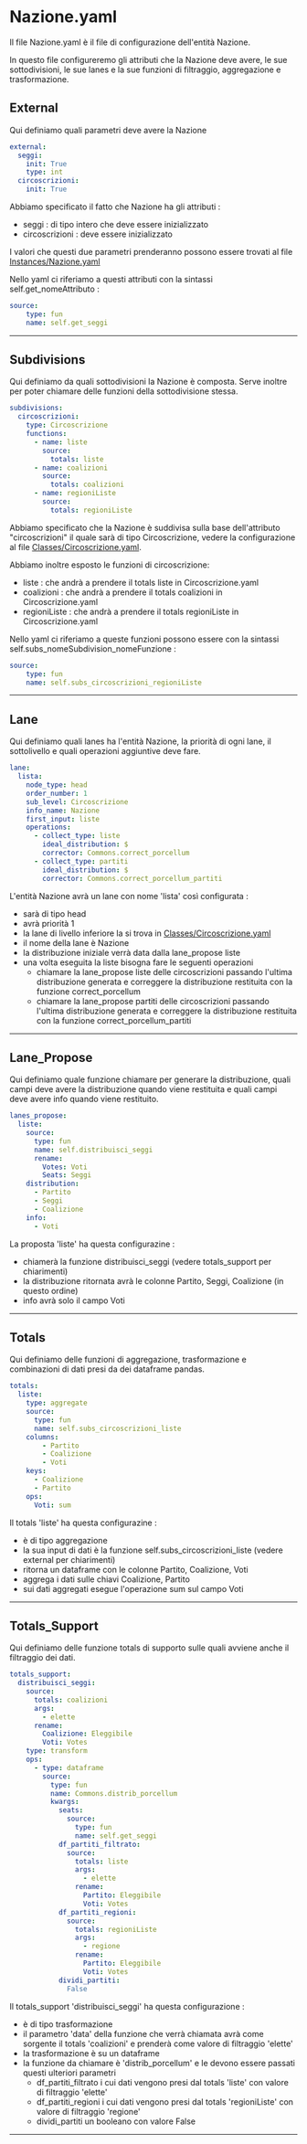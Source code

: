 # Nazione.yaml
Il file Nazione.yaml è il file di configurazione dell'entità Nazione.

In questo file configureremo gli attributi che la Nazione deve avere, le sue sottodivisioni, le sue lanes e la sue funzioni di filtraggio, aggregazione e trasformazione.

## External
Qui definiamo quali parametri deve avere la Nazione

```yaml
external:
  seggi:
    init: True
    type: int
  circoscrizioni:
    init: True
```
Abbiamo specificato il fatto che Nazione ha gli attributi :
- seggi : di tipo intero che deve essere inizializzato
- circoscrizioni : deve essere inizializzato

I valori che questi due parametri prenderanno possono essere trovati al file [Instances/Nazione.yaml]

Nello yaml ci riferiamo a questi attributi con la sintassi self.get_nomeAttributo :

```yaml
source:
    type: fun
    name: self.get_seggi
```

---
## Subdivisions
Qui definiamo da quali sottodivisioni la Nazione è composta.
Serve inoltre per poter chiamare delle funzioni della sottodivisione stessa.

```yaml
subdivisions:
  circoscrizioni:
    type: Circoscrizione
    functions:
      - name: liste
        source:
          totals: liste
      - name: coalizioni
        source:
          totals: coalizioni
      - name: regioniListe
        source:
          totals: regioniListe
```

Abbiamo specificato che la Nazione è suddivisa sulla base dell'attributo "circoscrizioni" il quale sarà di tipo Circoscrizione, vedere la configurazione al file [Classes/Circoscrizione.yaml].

Abbiamo inoltre esposto le funzioni di circoscrizione:
- liste : che andrà a prendere il totals liste in Circoscrizione.yaml
- coalizioni : che andrà a prendere il totals coalizioni in Circoscrizione.yaml
- regioniListe : che andrà a prendere il totals regioniListe in Circoscrizione.yaml

Nello yaml ci riferiamo a queste funzioni possono essere con la sintassi self.subs_nomeSubdivision_nomeFunzione :

```yaml
source:
    type: fun
    name: self.subs_circoscrizioni_regioniListe
```

---
## Lane
Qui definiamo quali lanes ha l'entità Nazione, la priorità di ogni lane, il sottolivello e quali operazioni aggiuntive deve fare.

```yaml
lane:
  lista:
    node_type: head
    order_number: 1
    sub_level: Circoscrizione
    info_name: Nazione
    first_input: liste
    operations:
      - collect_type: liste
        ideal_distribution: $
        corrector: Commons.correct_porcellum
      - collect_type: partiti
        ideal_distribution: $
        corrector: Commons.correct_porcellum_partiti
```

L'entità Nazione avrà un lane con nome 'lista' così configurata :
- sarà di tipo head
- avrà priorità 1
- la lane di livello inferiore la si trova in [Classes/Circoscrizione.yaml]
- il nome della lane è Nazione
- la distribuzione iniziale verrà data dalla lane_propose liste
- una volta eseguita la liste bisogna fare le seguenti operazioni
    - chiamare la lane_propose liste delle circoscrizioni passando l'ultima distribuzione generata e correggere la distribuzione restituita con la funzione correct_porcellum
    - chiamare la lane_propose partiti delle circoscrizioni passando l'ultima distribuzione generata e correggere la distribuzione restituita con la funzione correct_porcellum_partiti

---
## Lane_Propose
Qui definiamo quale funzione chiamare per generare la distribuzione, quali campi deve avere la distribuzione quando viene restituita e quali campi deve avere info quando viene restituito.

```yaml
lanes_propose:
  liste:
    source:
      type: fun
      name: self.distribuisci_seggi
      rename:
        Votes: Voti
        Seats: Seggi
    distribution:
      - Partito
      - Seggi
      - Coalizione
    info:
      - Voti
```

La proposta 'liste' ha questa configurazine :
- chiamerà la funzione distribuisci_seggi (vedere totals_support per chiarimenti)
- la distribuzione ritornata avrà le colonne Partito, Seggi, Coalizione (in questo ordine)
- info avrà solo il campo Voti

---
## Totals
Qui definiamo delle funzioni di aggregazione, trasformazione e combinazioni di dati presi da dei dataframe pandas.

```yaml
totals:
  liste:
    type: aggregate
    source:
      type: fun
      name: self.subs_circoscrizioni_liste
    columns:
        - Partito
        - Coalizione
        - Voti
    keys:
      - Coalizione
      - Partito
    ops:
      Voti: sum
```

Il totals 'liste' ha questa configurazine :
- è di tipo aggregazione
- la sua input di dati è la funzione self.subs_circoscrizioni_liste (vedere external per chiarimenti)
- ritorna un dataframe con le colonne Partito, Coalizione, Voti
- aggrega i dati sulle chiavi Coalizione, Partito
- sui dati aggregati esegue l'operazione sum sul campo Voti

---
## Totals_Support
Qui definiamo delle funzione totals di supporto sulle quali avviene anche il filtraggio dei dati.

```yaml
totals_support:
  distribuisci_seggi:
    source:
      totals: coalizioni
      args:
        - elette
      rename:
        Coalizione: Eleggibile
        Voti: Votes
    type: transform
    ops:
      - type: dataframe
        source:
          type: fun
          name: Commons.distrib_porcellum
          kwargs:
            seats:
              source:
                type: fun
                name: self.get_seggi
            df_partiti_filtrato:
              source:
                totals: liste
                args:
                  - elette
                rename:
                  Partito: Eleggibile
                  Voti: Votes
            df_partiti_regioni:
              source:
                totals: regioniListe
                args:
                  - regione
                rename:
                  Partito: Eleggibile
                  Voti: Votes
            dividi_partiti:
              False
```

Il totals_support 'distribuisci_seggi' ha questa configurazione :
- è di tipo trasformazione
- il parametro 'data' della funzione che verrà chiamata avrà come sorgente il totals 'coalizioni' e prenderà come valore di filtraggio 'elette'
- la trasformazione è su un dataframe
- la funzione da chiamare è 'distrib_porcellum' e le devono essere passati questi ulteriori parametri
    - df_partiti_filtrato i cui dati vengono presi dal totals 'liste' con valore di filtraggio 'elette'
    - df_partiti_regioni i cui dati vengono presi dal totals 'regioniListe' con valore di filtraggio 'regione'
    - dividi_partiti un booleano con valore False

---






[Instances/Nazione.yaml]:<https://github.com/LauraAmabili/SimulatoreSistemiElettorali/blob/master/Porcellum/Instances/Nazione.yaml>
[Classes/Circoscrizione.yaml]:<https://github.com/LauraAmabili/SimulatoreSistemiElettorali/blob/master/Porcellum/Classes/Circoscrizione.yaml>